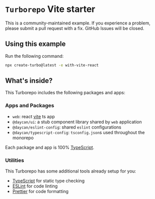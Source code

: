 # `Turborepo` Vite starter

This is a community-maintained example. If you experience a problem, please submit a pull request with a fix. GitHub Issues will be closed.

## Using this example

Run the following command:

```sh
npx create-turbo@latest -e with-vite-react
```

## What's inside?

This Turborepo includes the following packages and apps:

### Apps and Packages

- `web`: react [vite](https://vitejs.dev) ts app
- `@daycan/ui`: a stub component library shared by `web` application
- `@daycan/eslint-config`: shared `eslint` configurations
- `@daycan/typescript-config`: `tsconfig.json`s used throughout the monorepo

Each package and app is 100% [TypeScript](https://www.typescriptlang.org/).

### Utilities

This Turborepo has some additional tools already setup for you:

- [TypeScript](https://www.typescriptlang.org/) for static type checking
- [ESLint](https://eslint.org/) for code linting
- [Prettier](https://prettier.io) for code formatting
